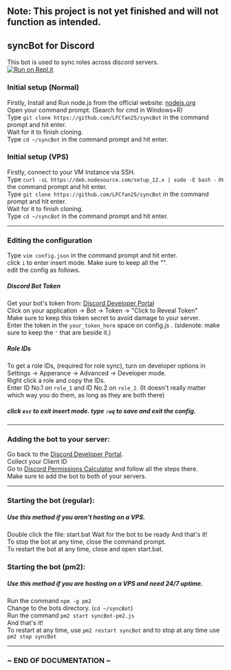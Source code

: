 ## Note: This project is not yet finished and will not function as intended. ##
## syncBot for Discord ##

This bot is used to sync roles across discord servers.   
[![Run on Repl.it](https://repl.it/badge/github/LFCfan25/syncBot)](https://repl.it/github/LFCfan25/syncBot)

### Initial setup (Normal) ###

 Firstly, Install and Run node.js from the official website: [nodejs.org](https://nodejs.org/dist/v12.18.3/node-v12.18.3-x86.msi)    
 Open your command prompt. (Search for cmd in Windows+R)  
 Type `git clone https://github.com/LFCfan25/syncBot` in the command prompt and hit enter.  
 Wait for it to finish cloning.  
 Type `cd ~/syncBot` in the command prompt and hit enter.  

### Initial setup (VPS) ###
 
 Firstly, connect to your VM Instance via SSH.   
 Type `curl -sL https://deb.nodesource.com/setup_12.x | sudo -E bash -` in the command prompt and hit enter.  
 Type `git clone https://github.com/LFCfan25/syncBot` in the command prompt and hit enter.  
 Wait for it to finish cloning.  
 Type `cd ~/syncBot` in the command prompt and hit enter.  

-------------
 
 ### Editing the configuration ###
 Type `vim config.json` in the command prompt and hit enter.  
 click `i` to enter insert mode. Make sure to keep all the "".  
 edit the config as follows.  
 
##### Discord Bot Token #####
 Get your bot's token from: [Discord Developer Portal](https://discordapp.com/developers/applications/)  
 Click on your application -> Bot -> Token -> "Click to Reveal Token"  
 Make sure to keep this token secret to avoid damage to your server.  
 Enter the token in the `your_token_here` space on config.js . (sidenote: make sure to keep the `'` that are beside it.)  

##### Role IDs #####
 To get a role IDs, (required for role sync), turn on developer options in Settings -> Apperance -> Advanced -> Developer mode.   
 Right click a role and copy the IDs.  
 Enter ID No.1 on `role_1` and ID No.2 on `role_2`. (It doesn't really matter which way you do them, as long as they are both there)  

##### click `esc` to exit insert mode.   type `:wq` to save and exit the config.  

-------------

### Adding the bot to your server:
 Go back to the [Discord Developer Portal](https://discordapp.com/developers/applications/).  
 Collect your Client ID  
 Go to [Discord Permissions Calculator](https://discordapi.com/permissions.html#268504064) and follow all the steps there.  
 Make sure to add the bot to both of your servers.  

-------------
 
### Starting the bot (regular):  
##### Use this method if you aren't hosting on a VPS.  
Double click the file: start.bat
Wait for the bot to be ready
And that's it!  
To stop the bot at any time, close the command prompt.  
To restart the bot at any time, close and open start.bat.
  
### Starting the bot (pm2):  
##### Use this method if you are hosting on a VPS and need 24/7 uptime.  
Run the command `npm -g pm2`  
Change to the bots directory. (`cd ~/syncBot`)  
Run the command `pm2 start syncBot-pm2.js`  
And that's it!  
To restart at any time, use `pm2 restart syncBot` and to stop at any time use `pm2 stop syncBot`  

-------------

### ~ END OF DOCUMENTATION ~ ###
